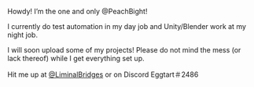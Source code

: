 Howdy! I’m the one and only @PeachBight! 

I currently do test automation in my day job and Unity/Blender work at my night job.

I will soon upload some of my projects! Please do not mind the mess (or lack thereof) while I get everything set up.

Hit me up at [@LiminalBridges](https://twitter.com/LiminalBridges) or on Discord Eggtart＃2486

<!---
PeachBight/PeachBight is a ✨ special ✨ repository because its `README.md` (this file) appears on your GitHub profile.
You can click the Preview link to take a look at your changes.
--->
